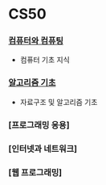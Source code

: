 # CS50

### [컴퓨터와 컴퓨팅](Computer&Computing.md)
 - 컴퓨터 기초 지식

### [알고리즘 기초](Algorithm.md)
 - 자료구조 및 알고리즘 기초

### [프로그래밍 응용]

### [인터넷과 네트워크]

### [웹 프로그래밍]
